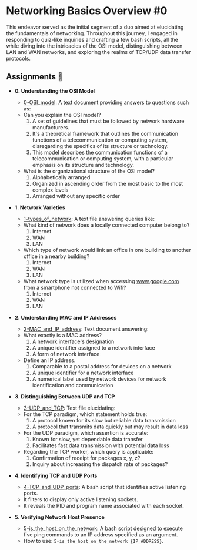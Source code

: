 # Networking Basics Overview #0

This endeavor served as the initial segment of a duo aimed at elucidating the fundamentals of networking. Throughout this journey, I engaged in responding to quiz-like inquiries and crafting a few bash scripts, all the while diving into the intricacies of the OSI model, distinguishing between LAN and WAN networks, and exploring the realms of TCP/UDP data transfer protocols.

## Assignments :page_with_curl:

* **0. Understanding the OSI Model**
  * [0-OSI_model](./0-OSI_model): A text document providing answers to questions such as:
  * Can you explain the OSI model?
    1. A set of guidelines that must be followed by network hardware manufacturers.
    2. It's a theoretical framework that outlines the communication functions of a telecommunication or computing system, disregarding the specifics of its structure or technology.
    3. This model describes the communication functions of a telecommunication or computing system, with a particular emphasis on its structure and technology.
  * What is the organizational structure of the OSI model?
    1. Alphabetically arranged
    2. Organized in ascending order from the most basic to the most complex levels
    3. Arranged without any specific order

* **1. Network Varieties**
  * [1-types_of_network](./1-types_of_network): A text file answering queries like:
  * What kind of network does a locally connected computer belong to?
    1. Internet
    2. WAN
    3. LAN
  * Which type of network would link an office in one building to another office in a nearby building?
    1. Internet
    2. WAN
    3. LAN
  * What network type is utilized when accessing www.google.com from a smartphone not connected to Wifi?
    1. Internet
    2. WAN
    3. LAN

* **2. Understanding MAC and IP Addresses**
  * [2-MAC_and_IP_address](./2-MAC_and_IP_address): Text document answering:
  * What exactly is a MAC address?
    1. A network interface's designation
    2. A unique identifier assigned to a network interface
    3. A form of network interface
  * Define an IP address.
    1. Comparable to a postal address for devices on a network
    2. A unique identifier for a network interface
    3. A numerical label used by network devices for network identification and communication

* **3. Distinguishing Between UDP and TCP**
  * [3-UDP_and_TCP](./3-UDP_and_TCP): Text file elucidating:
  * For the TCP paradigm, which statement holds true:
    1. A protocol known for its slow but reliable data transmission
    2. A protocol that transmits data quickly but may result in data loss
  * For the UDP paradigm, which assertion is accurate:
    1. Known for slow, yet dependable data transfer
    2. Facilitates fast data transmission with potential data loss
  * Regarding the TCP worker, which query is applicable:
    1. Confirmation of receipt for packages x, y, z?
    2. Inquiry about increasing the dispatch rate of packages?

* **4. Identifying TCP and UDP Ports**
  * [4-TCP_and_UDP_ports](./4-TCP_and_UDP_ports): A bash script that identifies active listening ports.
  * It filters to display only active listening sockets.
  * It reveals the PID and program name associated with each socket.

* **5. Verifying Network Host Presence**
  * [5-is_the_host_on_the_network](./5-is_the_host_on_the_network): A bash script designed to execute five ping commands to an IP address specified as an argument.
  * How to use: `5-is_the_host_on_the_network {IP_ADDRESS}`.